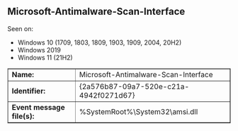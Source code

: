 ## Microsoft-Antimalware-Scan-Interface

Seen on:
* Windows 10 (1709, 1803, 1809, 1903, 1909, 2004, 20H2)
* Windows 2019
* Windows 11 (21H2)

<table border="1" class="docutils">
  <tbody>
    <tr>
      <td><b>Name:</b></td>
      <td>Microsoft-Antimalware-Scan-Interface</td>
    </tr>
    <tr>
      <td><b>Identifier:</b></td>
      <td>{2a576b87-09a7-520e-c21a-4942f0271d67}</td>
    </tr>
    <tr>
      <td><b>Event message file(s):</b></td>
      <td>%SystemRoot%\System32\amsi.dll</td>
    </tr>
  </tbody>
</table>

&nbsp;

